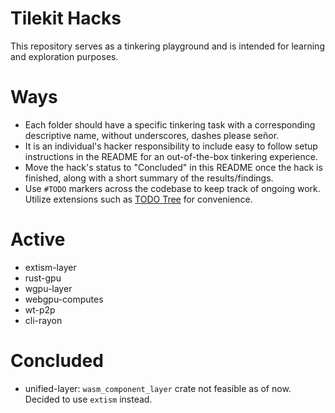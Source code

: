 
# Tilekit Hacks

This repository serves as a tinkering playground and is intended for learning and exploration purposes.

# Ways

- Each folder should have a specific tinkering task with a corresponding descriptive name, without underscores, dashes please señor.
- It is an individual's hacker responsibility to include easy to follow setup instructions in the README for an out-of-the-box tinkering experience.
- Move the hack's status to "Concluded" in this README once the hack is finished, along with a short summary of the results/findings.
- Use `#TODO` markers across the codebase to keep track of ongoing work. Utilize extensions such as [TODO Tree](https://marketplace.visualstudio.com/items?itemName=Gruntfuggly.todo-tree) for convenience.

# Active

- extism-layer
- rust-gpu
- wgpu-layer
- webgpu-computes
- wt-p2p
- cli-rayon

# Concluded

- unified-layer: `wasm_component_layer` crate not feasible as of now. Decided to use `extism` instead.